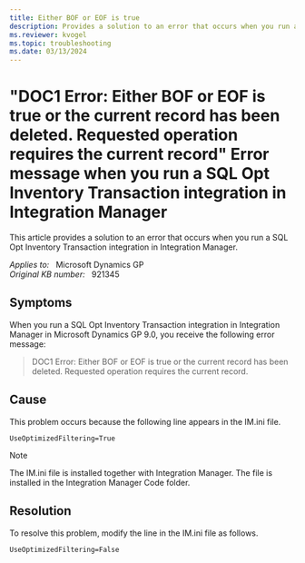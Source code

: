 ```yaml
---
title: Either BOF or EOF is true
description: Provides a solution to an error that occurs when you run a SQL Opt Inventory Transaction integration in Integration Manager.
ms.reviewer: kvogel
ms.topic: troubleshooting
ms.date: 03/13/2024
---
```

# "DOC1 Error: Either BOF or EOF is true or the current record has been deleted. Requested operation requires the current record" Error message when you run a SQL Opt Inventory Transaction integration in Integration Manager

This article provides a solution to an error that occurs when you run a SQL Opt Inventory Transaction integration in Integration Manager.

_Applies to:_ &nbsp; Microsoft Dynamics GP  
_Original KB number:_ &nbsp; 921345

## Symptoms

When you run a SQL Opt Inventory Transaction integration in Integration Manager in Microsoft Dynamics GP 9.0, you receive the following error message:
> DOC1 Error: Either BOF or EOF is true or the current record has been deleted. Requested operation requires the current record.

## Cause

This problem occurs because the following line appears in the IM.ini file.

`UseOptimizedFiltering=True`

> [!NOTE]
> The IM.ini file is installed together with Integration Manager. The file is installed in the Integration Manager Code folder.

## Resolution

To resolve this problem, modify the line in the IM.ini file as follows.

`UseOptimizedFiltering=False`
